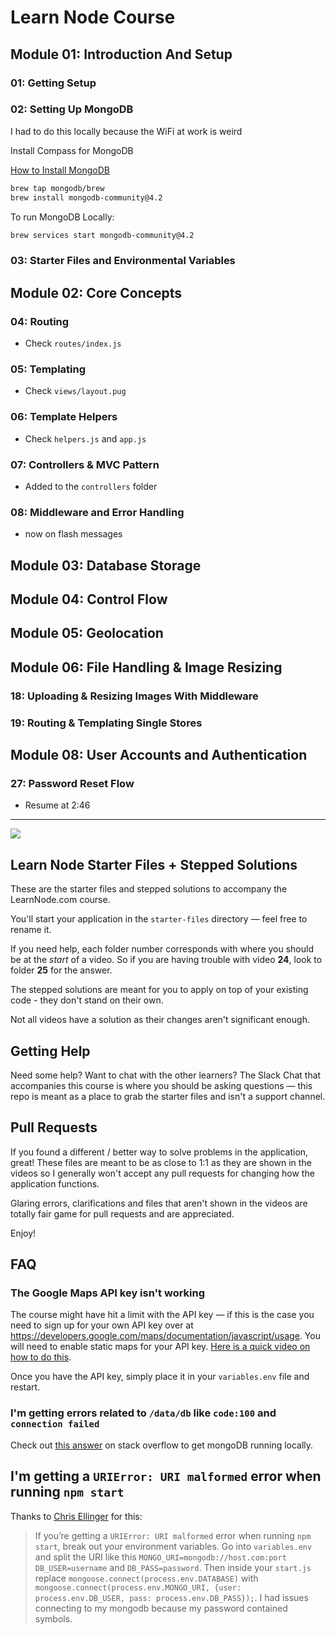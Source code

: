 # Learn Node Course

## Module 01: Introduction And Setup

### 01: Getting Setup

### 02: Setting Up MongoDB

I had to do this locally because the WiFi at work is weird

Install Compass for MongoDB

[How to Install MongoDB](https://docs.mongodb.com/manual/tutorial/install-mongodb-on-os-x/)

```bash
brew tap mongodb/brew
brew install mongodb-community@4.2
```

To run MongoDB Locally:

```bash
brew services start mongodb-community@4.2
```

### 03: Starter Files and Environmental Variables

## Module 02: Core Concepts

### 04: Routing

- Check `routes/index.js`

### 05: Templating

- Check `views/layout.pug`

### 06: Template Helpers

- Check `helpers.js` and `app.js`

### 07: Controllers & MVC Pattern

- Added to the `controllers` folder

### 08: Middleware and Error Handling

- now on flash messages

## Module 03: Database Storage

## Module 04: Control Flow

## Module 05: Geolocation

## Module 06: File Handling & Image Resizing

### 18: Uploading & Resizing Images With Middleware

### 19: Routing & Templating Single Stores

## Module 08: User Accounts and Authentication

### 27: Password Reset Flow

- Resume at 2:46

----

[![](http://wes.io/kH9O/wowwwwwwwww.jpg)](https://LearnNode.com)

## Learn Node Starter Files + Stepped Solutions

These are the starter files and stepped solutions to accompany the LearnNode.com course.

You'll start your application in the `starter-files` directory — feel free to rename it.

If you need help, each folder number corresponds with where you should be at the *start* of a video. So if you are having trouble with video **24**, look to folder **25** for the answer.

The stepped solutions are meant for you to apply on top of your existing code - they don't stand on their own.

Not all videos have a solution as their changes aren't significant enough.

## Getting Help

Need some help? Want to chat with the other learners? The Slack Chat that accompanies this course is where you should be asking questions — this repo is meant as a place to grab the starter files and isn't a support channel.

## Pull Requests

If you found a different / better way to solve problems in the application, great! These files are meant to be as close to 1:1 as they are shown in the videos so I generally won't accept any pull requests for changing how the application functions.

Glaring errors, clarifications and files that aren't shown in the videos are totally fair game for pull requests and are appreciated.

Enjoy!

## FAQ

### The Google Maps API key isn't working

The course might have hit a limit with the API key — if this is the case you need to sign up for your own API key over at <https://developers.google.com/maps/documentation/javascript/usage>. You will need to enable static maps for your API key. [Here is a quick video on how to do this](http://wes.io/khGn).

Once you have the API key, simply place it in your `variables.env` file and restart.

### I'm getting errors related to `/data/db` like `code:100` and `connection failed`

Check out [this answer](https://stackoverflow.com/questions/7948789/mongodb-mongod-complains-that-there-is-no-data-db-folder#answer-7948986) on stack overflow to get mongoDB running locally.

## I'm getting a `URIError: URI malformed` error when running `npm start`

Thanks to [Chris Ellinger](https://twitter.com/devoidofgenius) for this:

> If you’re getting a `URIError: URI malformed` error when running `npm start`, break out your environment variables. Go into `variables.env` and split the URI like this `MONGO_URI=mongodb://host.com:port` `DB_USER=username` and `DB_PASS=password`. Then inside your `start.js` replace `mongoose.connect(process.env.DATABASE)` with `mongoose.connect(process.env.MONGO_URI, {user: process.env.DB_USER, pass: process.env.DB_PASS});`. I had issues connecting to my mongodb because my password contained symbols.
